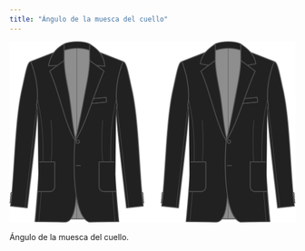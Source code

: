 ```yaml
---
title: "Ángulo de la muesca del cuello"
---
```


![Ángulo de la muesca del cuello](collarnotchangle.svg)

Ángulo de la muesca del cuello.




